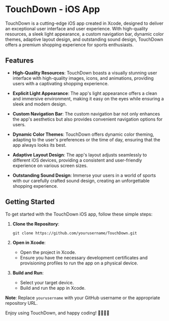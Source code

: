 # TouchDown - iOS App

TouchDown is a cutting-edge iOS app created in Xcode, designed to deliver an exceptional user interface and user experience. With high-quality resources, a sleek light appearance, a custom navigation bar, dynamic color themes, adaptive layout design, and outstanding sound design, TouchDown offers a premium shopping experience for sports enthusiasts. 

## Features

- **High-Quality Resources**: TouchDown boasts a visually stunning user interface with high-quality images, icons, and animations, providing users with a captivating shopping experience.

- **Explicit Light Appearance**: The app's light appearance offers a clean and immersive environment, making it easy on the eyes while ensuring a sleek and modern design.

- **Custom Navigation Bar**: The custom navigation bar not only enhances the app's aesthetics but also provides convenient navigation options for users.

- **Dynamic Color Themes**: TouchDown offers dynamic color theming, adapting to the user's preferences or the time of day, ensuring that the app always looks its best.

- **Adaptive Layout Design**: The app's layout adjusts seamlessly to different iOS devices, providing a consistent and user-friendly experience on various screen sizes.

- **Outstanding Sound Design**: Immerse your users in a world of sports with our carefully crafted sound design, creating an unforgettable shopping experience.

## Getting Started

To get started with the TouchDown iOS app, follow these simple steps:

1. **Clone the Repository**:
   ```
   git clone https://github.com/yourusername/TouchDown.git
   ```

2. **Open in Xcode**:
   - Open the project in Xcode.
   - Ensure you have the necessary development certificates and provisioning profiles to run the app on a physical device.

3. **Build and Run**:
   - Select your target device.
   - Build and run the app in Xcode.

**Note**: Replace `yourusername` with your GitHub username or the appropriate repository URL.

Enjoy using TouchDown, and happy coding! 🏀🏈🎾🥎
